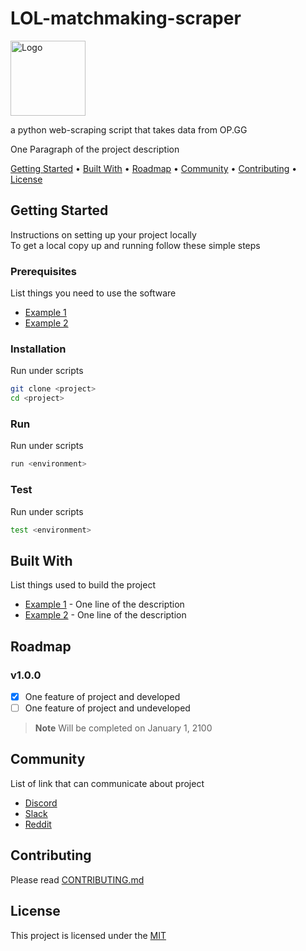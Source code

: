 # LOL-matchmaking-scraper

<img src=".idea/images/javaFlashCard.png" alt="Logo" width="120" >

a python web-scraping script that takes data from OP.GG



One Paragraph of the project description

<!-- Add Badge Here (https://shields.io/) -->

<a href="#getting-started">Getting Started</a> •
<a href="#built-with">Built With</a> •
<a href="#roadmap">Roadmap</a> •
<a href="#community">Community</a> •
<a href="#contributing">Contributing</a> •
<a href="#license">License</a>

<!-- -- -- -- -- -- -- -- -- -- -- -- -- -- -- -- -- -- -- -- -- -- -- -->

## Getting Started

Instructions on setting up your project locally  
To get a local copy up and running follow these simple steps

### Prerequisites

List things you need to use the software

- [Example 1]()
- [Example 2]()

### Installation

Run under scripts

```sh
git clone <project>
cd <project>
```

### Run

Run under scripts

```sh
run <environment>
```

### Test

Run under scripts

```sh
test <environment>
```

<!-- -- -- -- -- -- -- -- -- -- -- -- -- -- -- -- -- -- -- -- -- -- -- -->

## Built With

List things used to build the project

- [Example 1]() - One line of the description
- [Example 2]() - One line of the description

<!-- -- -- -- -- -- -- -- -- -- -- -- -- -- -- -- -- -- -- -- -- -- -- -->

## Roadmap

### v1.0.0

- [x] One feature of project and developed
- [ ] One feature of project and undeveloped

> **Note**
> Will be completed on January 1, 2100

<!-- -- -- -- -- -- -- -- -- -- -- -- -- -- -- -- -- -- -- -- -- -- -- -->

## Community

List of link that can communicate about project

- [Discord]()
- [Slack]()
- [Reddit]()

<!-- -- -- -- -- -- -- -- -- -- -- -- -- -- -- -- -- -- -- -- -- -- -- -->

## Contributing

Please read [CONTRIBUTING.md](./CONTRIBUTING.md)

<!-- -- -- -- -- -- -- -- -- -- -- -- -- -- -- -- -- -- -- -- -- -- -- -->

## License

<!-- Can choose a license by creating a LICENSE file in GitHub -->

This project is licensed under the [MIT](./LICENSE)

<!-- -- -- -- -- -- -- -- -- -- -- -- -- -- -- -- -- -- -- -- -- -- -- -->
